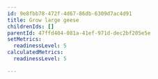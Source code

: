 ```yaml
---
id: 9e8fbb78-472f-4d67-86db-6309d7ac4d91
title: Grow large geese
childrenIds: []
parentId: 47ffd404-081a-41ef-971d-dec2bf205e5e
setMetrics:
  readinessLevel: 5
calculatedMetrics:
  readinessLevel: 5

---
```

